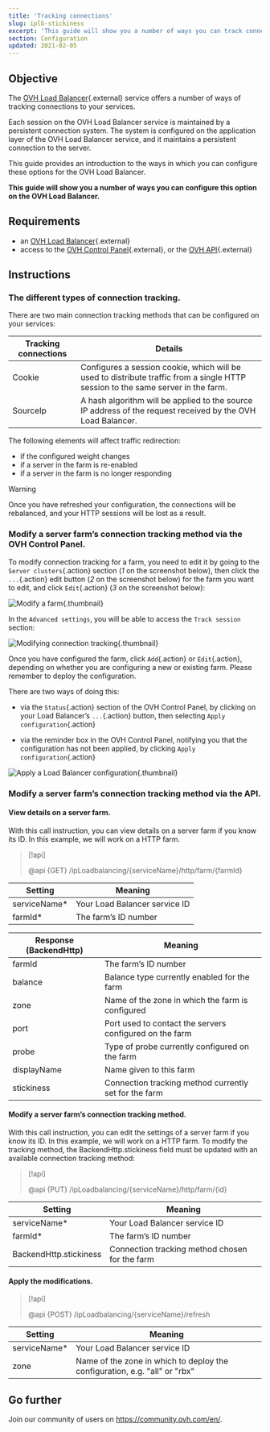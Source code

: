 ```yaml
---
title: 'Tracking connections'
slug: iplb-stickiness
excerpt: 'This guide will show you a number of ways you can track connections on the OVH Load Balancer.'
section: Configuration
updated: 2021-02-05
---
```


## Objective

The [OVH Load Balancer](https://www.ovh.com/asia/solutions/load-balancer/){.external} service offers a number of ways of tracking connections to your services.

Each session on the OVH Load Balancer service is maintained by a persistent connection system. The system is configured on the application layer of the OVH Load Balancer service, and it maintains a persistent connection to the server.

This guide provides an introduction to the ways in which you can configure these options for the OVH Load Balancer.

**This guide will show you a number of ways you can configure this option on the OVH Load Balancer.**

## Requirements

- an [OVH Load Balancer](https://www.ovh.com/asia/solutions/load-balancer/){.external}
- access to the [OVH Control Panel](https://ca.ovh.com/auth/?action=gotomanager&from=https://www.ovh.com/asia/&ovhSubsidiary=asia){.external}, or the [OVH API](https://ca.api.ovh.com/){.external}


## Instructions

### The different types of connection tracking.

There are two main connection tracking methods that can be configured on your services:

|Tracking connections|Details|
|---|---|
|Cookie|Configures a session cookie, which will be used to distribute traffic from a single HTTP session to the same server in the farm.|
|SourceIp|A hash algorithm will be applied to the source IP address of the request received by the OVH Load Balancer.

The following elements will affect traffic redirection:

- if the configured weight changes
- if a server in the farm is re-enabled
- if a server in the farm is no longer responding


> [!warning]
>
> Once you have refreshed your configuration, the connections will be rebalanced, and your HTTP sessions will be lost as a result.
> 


### Modify a server farm’s connection tracking method via the OVH Control Panel.

To modify connection tracking for a farm, you need to edit it by going to the `Server clusters`{.action} section (*1* on the screenshot below), then click the `...`{.action} edit button (*2* on the screenshot below) for the farm you want to edit, and click `Edit`{.action} (*3* on the screenshot below):

![Modify a farm](images/farm_edit.png){.thumbnail}

In the `Advanced settings`, you will be able to access the `Track session` section:

![Modifying connection tracking](images/tracking_session.png){.thumbnail}


Once you have configured the farm, click `Add`{.action} or `Edit`{.action}, depending on whether you are configuring a new or existing farm.
Please remember to deploy the configuration.

There are two ways of doing this:

- via the `Status`{.action} section of the OVH Control Panel, by clicking on your Load Balancer’s `...`{.action} button, then selecting `Apply configuration`{.action}

- via the reminder box in the OVH Control Panel, notifying you that the configuration has not been applied, by clicking `Apply configuration`{.action}

![Apply a Load Balancer configuration](images/apply_configuration.png){.thumbnail}


### Modify a server farm’s connection tracking method via the API.

#### View details on a server farm.

With this call instruction, you can view details on a server farm if you know its ID. In this example, we will work on a HTTP farm.


> [!api]
>
> @api {GET} /ipLoadbalancing/{serviceName}/http/farm/{farmId}
> 

|Setting|Meaning|
|---|---|
|serviceName*|Your Load Balancer service ID|
|farmId*|The farm’s ID number|

|Response (BackendHttp)|Meaning|
|---|---|
|farmId|The farm’s ID number|
|balance|Balance type currently enabled for the farm|
|zone|Name of the zone in which the farm is configured|
|port|Port used to contact the servers configured on the farm|
|probe|Type of probe currently configured on the farm|
|displayName|Name given to this farm|
|stickiness|Connection tracking method currently set for the farm|


#### Modify a server farm’s connection tracking method.

With this call instruction, you can edit the settings of a server farm if you know its ID. In this example, we will work on a HTTP farm. To modify the tracking method, the BackendHttp.stickiness field must be updated with an available connection tracking method:


> [!api]
>
> @api {PUT} /ipLoadbalancing/{serviceName}/http/farm/{id}
> 


|Setting|Meaning|
|---|---|
|serviceName*|Your Load Balancer service ID|
|farmId*|The farm’s ID number|
|BackendHttp.stickiness|Connection tracking method chosen for the farm|


#### Apply the modifications.

> [!api]
>
> @api {POST} /ipLoadbalancing/{serviceName}/refresh
> 

|Setting|Meaning|
|---|---|
|serviceName*|Your Load Balancer service ID|
|zone|Name of the zone in which to deploy the configuration, e.g. "all" or "rbx"|


## Go further

Join our community of users on <https://community.ovh.com/en/>.
